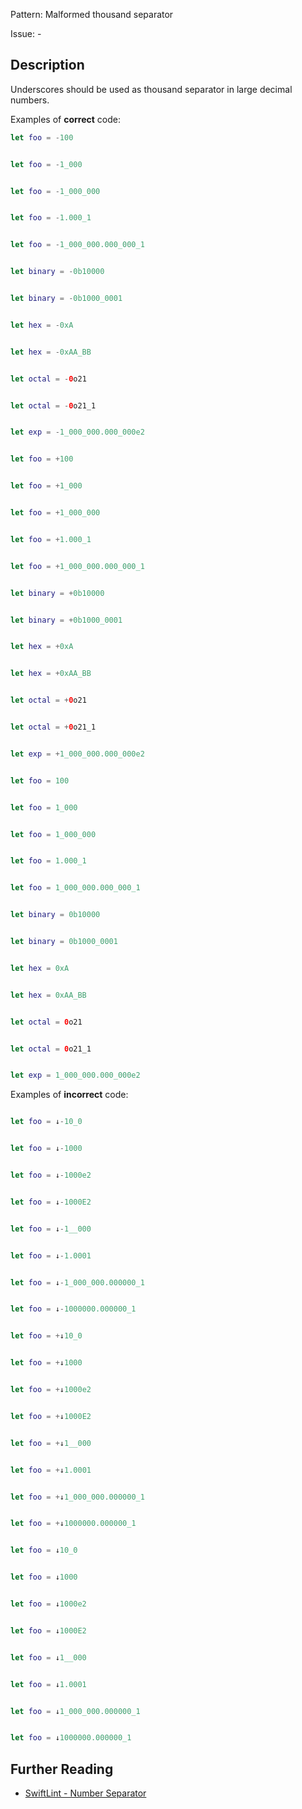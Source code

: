 Pattern: Malformed thousand separator

Issue: -

## Description

Underscores should be used as thousand separator in large decimal numbers.

Examples of **correct** code:
```swift
let foo = -100


let foo = -1_000


let foo = -1_000_000


let foo = -1.000_1


let foo = -1_000_000.000_000_1


let binary = -0b10000


let binary = -0b1000_0001


let hex = -0xA


let hex = -0xAA_BB


let octal = -0o21


let octal = -0o21_1


let exp = -1_000_000.000_000e2


let foo = +100


let foo = +1_000


let foo = +1_000_000


let foo = +1.000_1


let foo = +1_000_000.000_000_1


let binary = +0b10000


let binary = +0b1000_0001


let hex = +0xA


let hex = +0xAA_BB


let octal = +0o21


let octal = +0o21_1


let exp = +1_000_000.000_000e2


let foo = 100


let foo = 1_000


let foo = 1_000_000


let foo = 1.000_1


let foo = 1_000_000.000_000_1


let binary = 0b10000


let binary = 0b1000_0001


let hex = 0xA


let hex = 0xAA_BB


let octal = 0o21


let octal = 0o21_1


let exp = 1_000_000.000_000e2

```
Examples of **incorrect** code:
```swift

let foo = ↓-10_0


let foo = ↓-1000


let foo = ↓-1000e2


let foo = ↓-1000E2


let foo = ↓-1__000


let foo = ↓-1.0001


let foo = ↓-1_000_000.000000_1


let foo = ↓-1000000.000000_1


let foo = +↓10_0


let foo = +↓1000


let foo = +↓1000e2


let foo = +↓1000E2


let foo = +↓1__000


let foo = +↓1.0001


let foo = +↓1_000_000.000000_1


let foo = +↓1000000.000000_1


let foo = ↓10_0


let foo = ↓1000


let foo = ↓1000e2


let foo = ↓1000E2


let foo = ↓1__000


let foo = ↓1.0001


let foo = ↓1_000_000.000000_1


let foo = ↓1000000.000000_1

```

## Further Reading

* [SwiftLint - Number Separator](https://realm.github.io/SwiftLint/number_separator.html)